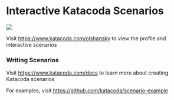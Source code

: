 # Interactive Katacoda Scenarios

[![](http://shields.katacoda.com/katacoda/olshansky/count.svg)](https://www.katacoda.com/olshansky "Get your profile on Katacoda.com")

Visit https://www.katacoda.com/olshansky to view the profile and interactive scenarios

### Writing Scenarios
Visit https://www.katacoda.com/docs to learn more about creating Katacoda scenarios

For examples, visit https://github.com/katacoda/scenario-example
